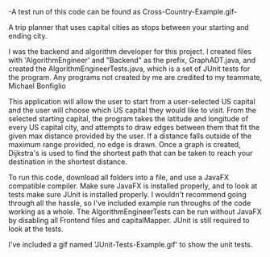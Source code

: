 -A test run of this code can be found as Cross-Country-Example.gif-

A trip planner that uses capital cities as stops between your starting and ending city. 

I was the backend and algorithm developer for this project. I created files with 'AlgorithmEngineer' and "Backend" as the prefix, 
GraphADT.java, and created the AlgorithmEngineerTests.java, which is a set of JUnit tests for the program. Any programs not created by me are credited to my teammate, Michael Bonfiglio

This application will allow the user to start from a user-selected US capital and the user will choose which US capital they would like to visit. 
From the selected starting capital, the program takes the latitude and longitude of every US capital city, and attempts to draw edges between them that fit the given max distance provided by the user.
If a distance falls outside of the maximum range provided, no edge is drawn. Once a graph is created, Dijkstra's is used to find the shortest path that can be taken
to reach your destination in the shortest distance.  

To run this code, download all folders into a file, and use a JavaFX compatible compiler. Make sure JavaFX is installed properly, and to look at tests make sure JUnit is installed properly. 
I wouldn't recommend going through all the hassle, so I've included example run throughs of the code working as a whole. The AlgorithmEngineerTests can be run without JavaFX by disabling all Frontend
files and capitalMapper. JUnit is still required to look at the tests. 

I've included a gif named 'JUnit-Tests-Example.gif' to show the unit tests.